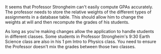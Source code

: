 <!--djw:done-->
It seems that Professor Strongheim can't easily compute GPAs accurately. The professor needs to store the relative weights of the different types of assignments in a database table. This should allow him to change the weights at will and then recompute the grades of his students.

As long as you're making changes allow the application to handle students in different classes. Some students in Professor Strongheim's 9:30 Earth Science class are also in his 1 pm Intro to Physics class. You need to ensure the Professor doesn't  mix the grades between those two classes.